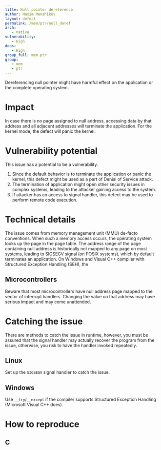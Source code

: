 ```yaml
---
title: Null pointer dereference
author: Maxim Menshikov
layout: defect
permalink: /mem/ptr/null_deref
arch:
   - native
vulnerability:
   - High
ddos:
   - High
group_full: mem.ptr
group:
   - mem
   - ptr
---
```


Dereferencing null pointer might have harmful effect on the application or the
complete operating system.

# Impact
In case there is no page assigned to null address, accessing data by that
address and all adjacent addresses will terminate the application. For the
kernel mode, the defect will panic the kernel.

# Vulnerability potential

This issue has a potential to be a vulnerability.

1. Since the default behavior is to terminate the application or panic the
   kernel, this defect might be used as a part of Denial of Service attack.
2. The termination of application might open other security issues in complex
   systems, leading to the attacker gaining access to the system.
3. If attacker has an access to signal handler, this defect may be used to
   perform remote code execution.

# Technical details

The issue comes from memory management unit (MMU) de-facto conventions. When
such a memory access occurs, the operating system looks up the page in the page
table. The address range of the page containing null address is
historically not mapped to any page on most systems, leading to SIGSEGV signal
(on POSIX systems), which by default terminates an application.
On Windows and Visual C++ compiler with Structured Exception Handling (SEH),
the

## Microcontrollers

Beware that most microcontrollers have null address page mapped to the vector
of interrupt handlers. Changing the value on that address may have serious
impact and may come unattended.



# Catching the issue

There are methods to catch the issue in runtime, however, you must be
assured that the signal handler may actually recover the program from the issue,
otherwise, you risk to have the handler invoked repeatedly.

## Linux

Set up the ``SIGSEGV`` signal handler to catch the issue.

## Windows

Use ``__try``/``__except`` if the compiler supports Structured Exception
Handling (Microsoft Visual C++ does).

# How to reproduce

## C
